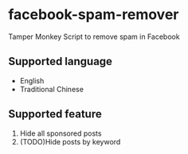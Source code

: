 # facebook-spam-remover
Tamper Monkey Script to remove spam in Facebook

## Supported language
- English
- Traditional Chinese

## Supported feature
1. Hide all sponsored posts
1. (TODO)Hide posts by keyword